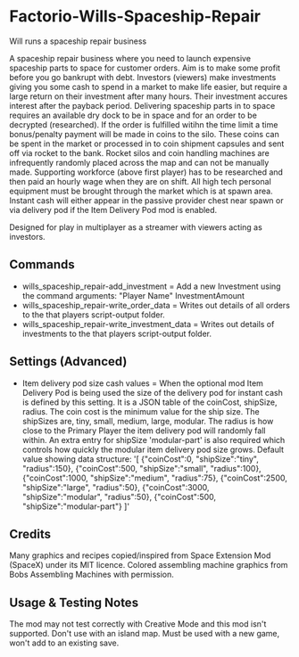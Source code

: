 # Factorio-Wills-Spaceship-Repair
Will runs a spaceship repair business


A spaceship repair business where you need to launch expensive spaceship parts to space for customer orders. Aim is to make some profit before you go bankrupt with debt. Investors (viewers) make investments giving you some cash to spend in a market to make life easier, but require a large return on their investment after many hours. Their investment accures interest after the payback period.
Delivering spaceship parts in to space requires an available dry dock to be in space and for an order to be decrypted (researched). If the order is fulfilled witihn the time limit a time bonus/penalty payment will be made in coins to the silo. These coins can be spent in the market or processed in to coin shipment capsules and sent off via rocket to the bank. Rocket silos and coin handling machines are infrequently randomly placed across the map and can not be manually made.
Supporting workforce (above first player) has to be researched and then paid an hourly wage when they are on shift.
All high tech personal equipment must be brought through the market which is at spawn area.
Instant cash will either appear in the passive provider chest near spawn or via delivery pod if the Item Delivery Pod mod is enabled.

Designed for play in multiplayer as a streamer with viewers acting as investors.


Commands
------

- wills_spaceship_repair-add_investment = Add a new Investment using the command arguments: "Player Name" InvestmentAmount
- wills_spaceship_repair-write_order_data = Writes out details of all orders to the that players script-output folder.
- wills_spaceship_repair-write_investment_data = Writes out details of investments to the that players script-output folder.


Settings (Advanced)
-------

- Item delivery pod size cash values = When the optional mod Item Delivery Pod is being used the size of the delivery pod for instant cash is defined by this setting. It is a JSON table of the coinCost, shipSize, radius. The coin cost is the minimum value for the ship size. The shipSizes are, tiny, small, medium, large, modular. The radius is how close to the Primary Player the item delivery pod will randomly fall within. An extra entry for shipSize 'modular-part' is also required which controls how quickly the modular item delivery pod size grows. Default value showing data structure:
'[ {"coinCost":0, "shipSize":"tiny", "radius":150}, {"coinCost":500, "shipSize":"small", "radius":100}, {"coinCost":1000, "shipSize":"medium", "radius":75}, {"coinCost":2500, "shipSize":"large", "radius":50}, {"coinCost":3000, "shipSize":"modular", "radius":50}, {"coinCost":500, "shipSize":"modular-part"} ]'


Credits
-----
Many graphics and recipes copied/inspired from Space Extension Mod (SpaceX) under its MIT licence.
Colored assembling machine graphics from Bobs Assembling Machines with permission.


Usage & Testing Notes
------
The mod may not test correctly with Creative Mode and this mod isn't supported.
Don't use with an island map.
Must be used with a new game, won't add to an existing save.